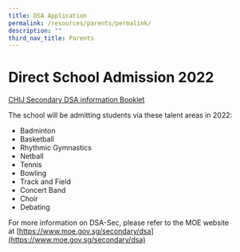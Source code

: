 ```yaml
---
title: DSA Application
permalink: /resources/parents/permalink/
description: ""
third_nav_title: Parents
---
```


# **Direct School Admission 2022**
[CHIJ Secondary DSA information Booklet](/files/DSA_Info_Sec%201%202023A.pdf)

The school will be admitting students via these talent areas in 2022:

* Badminton 
* Basketball 
* Rhythmic Gymnastics 
* Netball 
* Tennis 
* Bowling 
* Track and Field 
* Concert Band 
* Choir 
* Debating

For more information on DSA-Sec, please refer to the MOE website at [https://www.moe.gov.sg/secondary/dsa](https://www.moe.gov.sg/secondary/dsa)